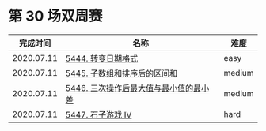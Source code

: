 # 第 30 场双周赛

**完成时间**|**名称**|**难度**
------------|--------|------------
2020.07.11|[5444. 转变日期格式](./5444.%20转变日期格式)|easy
2020.07.11|[5445. 子数组和排序后的区间和](./5445.%20子数组和排序后的区间和)|medium
2020.07.11|[5446. 三次操作后最大值与最小值的最小差](./5446.%20三次操作后最大值与最小值的最小差)|medium
2020.07.11|[5447. 石子游戏 IV](./5447.%20石子游戏%20IV)|hard
